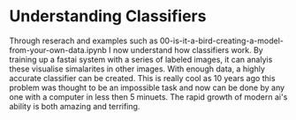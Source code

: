 # Understanding Classifiers 
Through reserach and examples such as 00-is-it-a-bird-creating-a-model-from-your-own-data.ipynb I now understand how classifiers work. By training up a fastai system with a series of labeled images, it can analyis these visualise simalarites in other images. With enough data, a highly accurate classifier can be created. This is really cool as 10 years ago this problem was thought to be an impossible task and now can be done by any one with a computer in less then 5 minuets. The rapid growth of modern ai's ability is both amazing and terrifing. 
